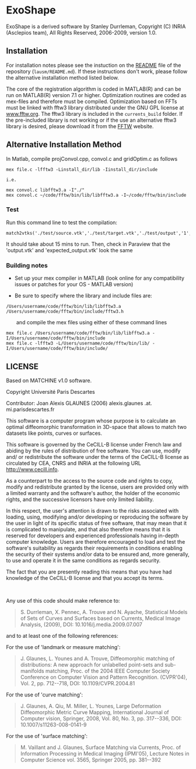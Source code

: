 # ExoShape

ExoShape is a derived software by Stanley Durrleman, Copyright (C) INRIA (Asclepios team), All Rights Reserved, 2006-2009, version 1.0.

## Installation

For installation notes please see the instuction on the [README](https://github.com/g-rov/lausm/blob/main/README.md) file of the repository (`lausm/README.md`). If these instructions don't work, please follow the alternative installation method listed below. 

The core of the registration algorithm is coded in MATLAB(R) and can be run on MATLAB(R) version 7.1 or higher. Optimization routines are coded as mex-files and therefore must be compiled. Optimization based on FFTs must be linked with fftw3 library distributed under the GNU GPL license at www.fftw.org. The fftw3 library is included in the `currents_build` folder. If the pre-included library is not working or if the use an alternative fftw3 library is desired, please download it from the [FFTW](https://www.fftw.org/) website. 

## Alternative Installation Method

In Matlab, compile projConvol.cpp, convol.c and gridOptim.c as follows
```
mex file.c -lfftw3 -Linstall_dir/lib -Iinstall_dir/include

i.e.

mex convol.c libfftw3.a -I"./"
mex convol.c ~/code/fftw/bin/lib/libfftw3.a -I~/code/fftw/bin/include
```

### Test

Run this command line to test the compilation:
```
match2vtks('./test/source.vtk','./test/target.vtk','./test/output','1','0.0001')
```
It should take about 15 mins to run. Then, check in Paraview that the 'output.vtk' and 'expected_output.vtk' look the same

### Building notes

* Set up your mex compiler in MATLAB (look online for any compatibility issues or patches for your OS - MATLAB version)

* Be sure to specify where the library and include files are:

```
/Users/username/code/fftw/bin/lib/libfftw3.a
/Users/username/code/fftw/bin/include/fftw3.h
```
&emsp;&emsp;and compile the mex files using either of these command lines
```
mex file.c /Users/username/code/fftw/bin/lib/libfftw3.a -I/Users/username/code/fftw/bin/include
mex file.c -lfftw3 -L/Users/username/code/fftw/bin/lib/ -I/Users/username/code/fftw/bin/include/
```

## LICENSE

Based on MATCHINE v1.0 software.

Copyright Université Paris Descartes

Contributor: Joan Alexis GLAUNES (2006) alexis.glaunes .at. mi.parisdescartes.fr


This software is a computer program whose purpose is to calculate an optimal
diffeomorphic transformation in 3D-space that allows to match two datasets
like points, curves or surfaces.

This software is governed by the CeCILL-B license under French law and
abiding by the rules of distribution of free software. You can use,
modify and/ or redistribute the software under the terms of the CeCILL-B
license as circulated by CEA, CNRS and INRIA at the following URL
http://www.cecill.info.

As a counterpart to the access to the source code and rights to copy,
modify and redistribute granted by the license, users are provided only
with a limited warranty  and the software's author, the holder of the
economic rights, and the successive licensors have only limited
liability.

In this respect, the user's attention is drawn to the risks associated
with loading, using, modifying and/or developing or reproducing the
software by the user in light of its specific status of free software,
that may mean that it is complicated to manipulate, and that also
therefore means that it is reserved for developers and experienced
professionals having in-depth computer knowledge. Users are therefore
encouraged to load and test the software's suitability as regards their
requirements in conditions enabling the security of their systems and/or
data to be ensured and, more generally, to use and operate it in the
same conditions as regards security.

The fact that you are presently reading this means that you have had
knowledge of the CeCILL-B license and that you accept its terms.

&nbsp; 

Any use of this code should make reference to:
> S. Durrleman, X. Pennec, A. Trouve and N. Ayache, Statistical Models of Sets of Curves and Surfaces based on Currents, Medical Image Analysis, (2009), DOI: 10.1016/j.media.2009.07.007

and to at least one of the following references:

For the use of 'landmark or measure matching':
> J. Glaunes, L. Younes and A. Trouve, Diffeomorphic matching of distributions: A new approach for unlabelled point-sets and sub-manifolds matching, Proc. of the 2004 IEEE Computer Society Conference on Computer Vision and Pattern Recognition. (CVPR'04), Vol. 2, pp. 712--718, DOI: 10.1109/CVPR.2004.81

For the use of 'curve matching':
> J. Glaunes, A. Qiu, M. Miller, L. Younes, Large Deformation Diffeomorphic Metric Curve Mapping, International Journal of Computer vision, Springer, 2008, Vol. 80, No. 3, pp. 317--336, DOI: 10.1007/s11263-008-0141-9

For the use of 'surface matching':
> M. Vaillant and J. Glaunes, Surface Matching via Currents, Proc. of Information Processing in Medical Imaging (IPMI'05), Lecture Notes in Computer Science vol. 3565, Springer 2005, pp. 381--392
